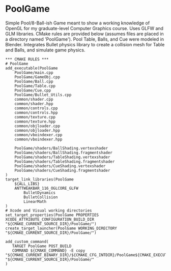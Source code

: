 # PoolGame
Simple Pool/8-Ball-ish Game meant to show a working knowledge of OpenGL for my graduate-level Computer Graphics course. Uses GLFW and GLM libraries. CMake rules are provided below (assumes files are placed in a directory named 'PoolGame').
Pool Table, Balls, and Cue were modeled in Blender. Integrates Bullet physics library to create a collision mesh for Table and Balls, and simulate game physics.

```
*** CMAKE RULES ***
# PoolGame
add_executable(PoolGame
	PoolGame/main.cpp
  	PoolGame/GameObj.cpp
	PoolGame/Ball.cpp
	PoolGame/Table.cpp
	PoolGame/Cue.cpp
	PoolGame/Bullet_Utils.cpp
	common/shader.cpp
	common/shader.hpp
	common/controls.cpp
	common/controls.hpp
	common/texture.cpp
	common/texture.hpp
	common/objloader.cpp
	common/objloader.hpp
	common/vboindexer.cpp
	common/vboindexer.hpp

	PoolGame/shaders/BallShading.vertexshader
	PoolGame/shaders/BallShading.fragmentshader
  	PoolGame/shaders/TableShading.vertexshader
	PoolGame/shaders/TableShading.fragmentshader
  	PoolGame/shaders/CueShading.vertexshader
	PoolGame/shaders/CueShading.fragmentshader
)
target_link_libraries(PoolGame
	${ALL_LIBS}
	ANTTWEAKBAR_116_OGLCORE_GLFW
        BulletDynamics
        BulletCollision
        LinearMath
)
# Xcode and Visual working directories
set_target_properties(PoolGame PROPERTIES XCODE_ATTRIBUTE_CONFIGURATION_BUILD_DIR "${CMAKE_CURRENT_SOURCE_DIR}/PoolGame/")
create_target_launcher(PoolGame WORKING_DIRECTORY "${CMAKE_CURRENT_SOURCE_DIR}/PoolGame/")

add_custom_command(
   TARGET PoolGame POST_BUILD
   COMMAND ${CMAKE_COMMAND} -E copy "${CMAKE_CURRENT_BINARY_DIR}/${CMAKE_CFG_INTDIR}/PoolGame${CMAKE_EXECUTABLE_SUFFIX}" "${CMAKE_CURRENT_SOURCE_DIR}/PoolGame/"
)
```
